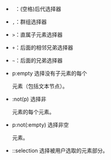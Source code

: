 * ` `：(空格)后代选择器
* `,`：群组选择器
* `>`：直属子元素选择器
* `+`：后面的相邻兄弟选择器
* `~`：后面的兄弟选择器

* p:empty 选择没有子元素的每个 <p> 元素（包括文本节点）。
* :not(p) 选择非 <p> 元素的每个元素。
* p:not(:empty) 选择非空 <p> 元素。
* ::selection 选择被用户选取的元素部分。
